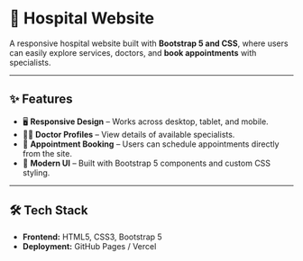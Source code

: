 # 🏥 Hospital Website

A responsive hospital website built with **Bootstrap 5 and CSS**, where users can easily explore services, doctors, and **book appointments** with specialists.  

---

## ✨ Features
- 🖥️ **Responsive Design** – Works across desktop, tablet, and mobile.  
- 👩‍⚕️ **Doctor Profiles** – View details of available specialists.  
- 📅 **Appointment Booking** – Users can schedule appointments directly from the site.  
- 🎨 **Modern UI** – Built with Bootstrap 5 components and custom CSS styling.  


---

## 🛠️ Tech Stack
- **Frontend:** HTML5, CSS3, Bootstrap 5    
- **Deployment:** GitHub Pages / Vercel  




